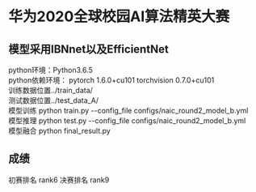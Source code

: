 # 华为2020全球校园AI算法精英大赛
## 模型采用IBNnet以及EfficientNet 
python环境：Python3.6.5  
python依赖环境： pytorch 1.6.0+cu101 torchvision 0.7.0+cu101  
训练数据位置../train_data/  
测试数据位置../test_data_A/    
模型训练 python train.py --config_file configs/naic_round2_model_b.yml  
模型推理 python test.py --config_file configs/naic_round2_model_b.yml  
模型融合 python final_result.py   
## 成绩
初赛排名 rank6 决赛排名 rank9
